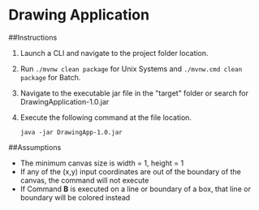 # Drawing Application

##Instructions
1. Launch a CLI and navigate to the project folder location.
2. Run `./mvnw clean package` for Unix Systems and `./mvnw.cmd clean package` for Batch.
3. Navigate to the executable jar file in the "target" folder or search for DrawingApplication-1.0.jar
4. Execute the following
command at the file location.
    
    `java -jar DrawingApp-1.0.jar`

##Assumptions
* The minimum canvas size is width = 1, height = 1
* If any of the (x,y) input coordinates are out of the boundary of the canvas, the command will not execute
* If Command **B** is executed on a line or boundary of a box, that line or boundary will be colored instead
